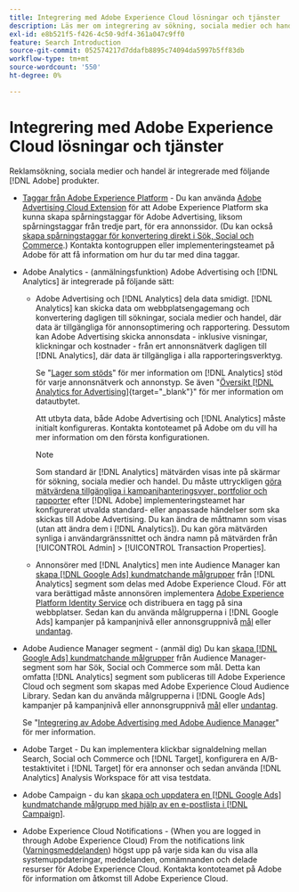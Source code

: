 ```yaml
---
title: Integrering med Adobe Experience Cloud lösningar och tjänster
description: Läs mer om integrering av sökning, sociala medier och handel med Adobe Experience Cloud lösningar och tjänster.
exl-id: e8b521f5-f426-4c50-9df4-361a047c9ff0
feature: Search Introduction
source-git-commit: 052574217d7ddafb8895c74094da5997b5ff83db
workflow-type: tm+mt
source-wordcount: '550'
ht-degree: 0%

---
```


# Integrering med Adobe Experience Cloud lösningar och tjänster

Reklamsökning, sociala medier och handel är integrerade med följande [!DNL Adobe] produkter.

* [Taggar från Adobe Experience Platform](https://experienceleague.adobe.com/docs/experience-platform/tags/extensions/client/overview.html) - Du kan använda [Adobe Advertising Cloud Extension](https://exchange.adobe.com/apps/ec/100155) för att Adobe Experience Platform ska kunna skapa spårningstaggar för Adobe Advertising, liksom spårningstaggar från tredje part, för era annonssidor. (Du kan också [skapa spårningstaggar för konvertering direkt i Sök, Social och Commerce](/help/search-social-commerce/tools/conversion-tag-generate.md).) Kontakta kontogruppen eller implementeringsteamet på Adobe för att få information om hur du tar med dina taggar.

* Adobe Analytics - (anmälningsfunktion) Adobe Advertising och [!DNL Analytics] är integrerade på följande sätt:

   * Adobe Advertising och [!DNL Analytics] dela data smidigt. [!DNL Analytics] kan skicka data om webbplatsengagemang och konvertering dagligen till sökningar, sociala medier och handel, där data är tillgängliga för annonsoptimering och rapportering. Dessutom kan Adobe Advertising skicka annonsdata - inklusive visningar, klickningar och kostnader - från ert annonsnätverk dagligen till [!DNL Analytics], där data är tillgängliga i alla rapporteringsverktyg.

     Se &quot;[Lager som stöds](/help/search-social-commerce/introduction/supported-inventory.md)&quot; för mer information om [!DNL Analytics] stöd för varje annonsnätverk och annonstyp. Se även &quot;[Översikt [!DNL Analytics for Advertising]](https://experienceleague.adobe.com/docs/advertising/integrations/analytics/overview.html){target="_blank"}&quot; för mer information om datautbytet.

     Att utbyta data, både Adobe Advertising och [!DNL Analytics] måste initialt konfigureras. Kontakta kontoteamet på Adobe om du vill ha mer information om den första konfigurationen.

     >[!NOTE]
     >
     >Som standard är [!DNL Analytics] mätvärden visas inte på skärmar för sökning, sociala medier och handel. Du måste uttryckligen [göra mätvärdena tillgängliga i kampanjhanteringsvyer, portfolior och rapporter](/help/search-social-commerce/admin/transaction-properties/transaction-property-about.md) efter [!DNL Adobe] implementeringsteamet har konfigurerat utvalda standard- eller anpassade händelser som ska skickas till Adobe Advertising. Du kan ändra de måttnamn som visas (utan att ändra dem i [!DNL Analytics]). Du kan göra mätvärden synliga i användargränssnittet och ändra namn på mätvärden från [!UICONTROL Admin] > [!UICONTROL Transaction Properties].

   * Annonsörer med [!DNL Analytics] men inte Audience Manager kan [skapa [!DNL Google Ads] kundmatchande målgrupper](/help/search-social-commerce/campaign-management/campaigns/google-audience-from-adobe-audience.md) från [!DNL Analytics] segment som delas med Adobe Experience Cloud. För att vara berättigad måste annonsören implementera [Adobe Experience Platform Identity Service](https://experienceleague.adobe.com/docs/id-service/using/home.html) och distribuera en tagg på sina webbplatser. Sedan kan du använda målgrupperna i [!DNL Google Ads] kampanjer på kampanjnivå eller annonsgruppnivå [mål](/help/search-social-commerce/campaign-management/campaigns/audience-targets-manage.md) eller [undantag](/help/search-social-commerce/campaign-management/campaigns/audience-exclusions-manage.md).

* Adobe Audience Manager segment - (anmäl dig) Du kan [skapa [!DNL Google Ads] kundmatchande målgrupper](/help/search-social-commerce/campaign-management/campaigns/google-audience-from-adobe-audience.md) från Audience Manager-segment som har Sök, Social och Commerce som mål. Detta kan omfatta [!DNL Analytics] segment som publiceras till Adobe Experience Cloud och segment som skapas med Adobe Experience Cloud Audience Library. Sedan kan du använda målgrupperna i [!DNL Google Ads] kampanjer på kampanjnivå eller annonsgruppnivå [mål](/help/search-social-commerce/campaign-management/campaigns/audience-targets-manage.md) eller [undantag](/help/search-social-commerce/campaign-management/campaigns/audience-exclusions-manage.md).

  Se &quot;[Integrering av Adobe Advertising med Adobe Audience Manager](https://experienceleague.adobe.com/docs/advertising/integrations/audience-manager/overview.html)&quot; för mer information.

* Adobe Target - Du kan implementera klickbar signaldelning mellan Search, Social och Commerce och [!DNL Target], konfigurera en A/B-testaktivitet i [!DNL Target] för era annonser och sedan använda [!DNL Analytics] Analysis Workspace för att visa testdata.

* Adobe Campaign - du kan [skapa och uppdatera en [!DNL Google Ads] kundmatchande målgrupp med hjälp av en e-postlista i [!DNL Campaign]](/help/search-social-commerce/campaign-management/campaigns/google-audience-from-campaign-email-list.md).

* Adobe Experience Cloud Notifications - (When you are logged in through Adobe Experience Cloud) From the notifications link ([Varningsmeddelanden](/help/search-social-commerce/assets/notifications-panel.png "Varningsmeddelanden")) högst upp på varje sida kan du visa alla systemuppdateringar, meddelanden, omnämnanden och delade resurser för Adobe Experience Cloud. Kontakta kontoteamet på Adobe för information om åtkomst till Adobe Experience Cloud.
